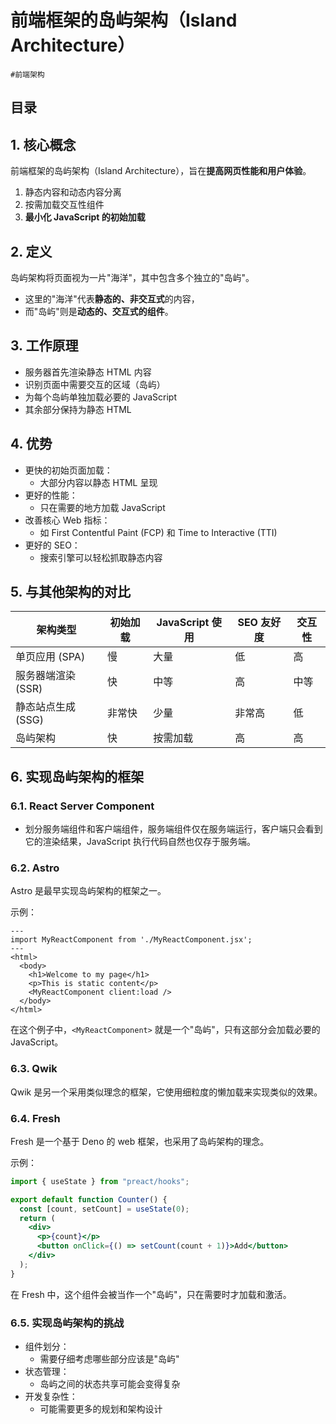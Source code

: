 
# 前端框架的岛屿架构（Island Architecture）

`#前端架构` 


## 目录
<!-- toc -->
 ## 1. 核心概念 

前端框架的岛屿架构（Island Architecture），旨在**提高网页性能和用户体验**。

1. 静态内容和动态内容分离
2. 按需加载交互性组件
3. **最小化 JavaScript 的初始加载**

## 2. 定义

岛屿架构将页面视为一片"海洋"，其中包含多个独立的"岛屿"。
- 这里的"海洋"代表**静态的、非交互式**的内容，
- 而"岛屿"则是**动态的、交互式的组件**。

## 3. 工作原理

- 服务器首先渲染静态 HTML 内容
- 识别页面中需要交互的区域（岛屿）
- 为每个岛屿单独加载必要的 JavaScript
- 其余部分保持为静态 HTML

## 4. 优势

- 更快的初始页面加载：
	- 大部分内容以静态 HTML 呈现
- 更好的性能：
	- 只在需要的地方加载 JavaScript
- 改善核心 Web 指标：
	- 如 First Contentful Paint (FCP) 和 Time to Interactive (TTI)
- 更好的 SEO：
	- 搜索引擎可以轻松抓取静态内容

## 5. 与其他架构的对比

| 架构类型         | 初始加载 | JavaScript 使用 | SEO 友好度 | 交互性 |
| ------------ | ---- | ------------- | ------- | --- |
| 单页应用 (SPA)   | 慢    | 大量            | 低       | 高   |
| 服务器端渲染 (SSR) | 快    | 中等            | 高       | 中等  |
| 静态站点生成 (SSG) | 非常快  | 少量            | 非常高     | 低   |
| 岛屿架构         | 快    | 按需加载          | 高       | 高   |

## 6. 实现岛屿架构的框架

### 6.1. React Server Component

- 划分服务端组件和客户端组件，服务端组件仅在服务端运行，客户端只会看到它的渲染结果，JavaScript 执行代码自然也仅存于服务端。

### 6.2. Astro

Astro 是最早实现岛屿架构的框架之一。

示例：

```vue
---
import MyReactComponent from './MyReactComponent.jsx';
---
<html>
  <body>
    <h1>Welcome to my page</h1>
    <p>This is static content</p>
    <MyReactComponent client:load />
  </body>
</html>
```

在这个例子中，`<MyReactComponent>` 就是一个"岛屿"，只有这部分会加载必要的 JavaScript。

### 6.3. Qwik

Qwik 是另一个采用类似理念的框架，它使用细粒度的懒加载来实现类似的效果。

### 6.4. Fresh

Fresh 是一个基于 Deno 的 web 框架，也采用了岛屿架构的理念。

示例：

```jsx
import { useState } from "preact/hooks";

export default function Counter() {
  const [count, setCount] = useState(0);
  return (
    <div>
      <p>{count}</p>
      <button onClick={() => setCount(count + 1)}>Add</button>
    </div>
  );
}
```

在 Fresh 中，这个组件会被当作一个"岛屿"，只在需要时才加载和激活。

### 6.5. 实现岛屿架构的挑战

- 组件划分：
	- 需要仔细考虑哪些部分应该是"岛屿"
- 状态管理：
	- 岛屿之间的状态共享可能会变得复杂
- 开发复杂性：
	- 可能需要更多的规划和架构设计

